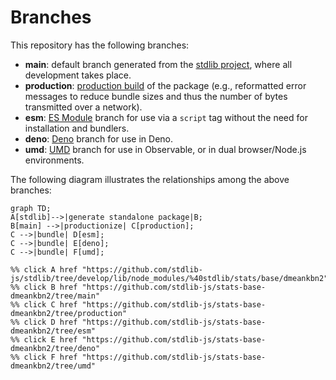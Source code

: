 <!--

@license Apache-2.0

Copyright (c) 2022 The Stdlib Authors.

Licensed under the Apache License, Version 2.0 (the "License");
you may not use this file except in compliance with the License.
You may obtain a copy of the License at

    http://www.apache.org/licenses/LICENSE-2.0

Unless required by applicable law or agreed to in writing, software
distributed under the License is distributed on an "AS IS" BASIS,
WITHOUT WARRANTIES OR CONDITIONS OF ANY KIND, either express or implied.
See the License for the specific language governing permissions and
limitations under the License.

-->

# Branches

This repository has the following branches:

-   **main**: default branch generated from the [stdlib project][stdlib-url], where all development takes place.
-   **production**: [production build][production-url] of the package (e.g., reformatted error messages to reduce bundle sizes and thus the number of bytes transmitted over a network).
-   **esm**: [ES Module][esm-url] branch for use via a `script` tag without the need for installation and bundlers.
-   **deno**: [Deno][deno-url] branch for use in Deno.
-   **umd**: [UMD][umd-url] branch for use in Observable, or in dual browser/Node.js environments.

The following diagram illustrates the relationships among the above branches:

```mermaid
graph TD;
A[stdlib]-->|generate standalone package|B;
B[main] -->|productionize| C[production];
C -->|bundle| D[esm];
C -->|bundle| E[deno];
C -->|bundle| F[umd];

%% click A href "https://github.com/stdlib-js/stdlib/tree/develop/lib/node_modules/%40stdlib/stats/base/dmeankbn2"
%% click B href "https://github.com/stdlib-js/stats-base-dmeankbn2/tree/main"
%% click C href "https://github.com/stdlib-js/stats-base-dmeankbn2/tree/production"
%% click D href "https://github.com/stdlib-js/stats-base-dmeankbn2/tree/esm"
%% click E href "https://github.com/stdlib-js/stats-base-dmeankbn2/tree/deno"
%% click F href "https://github.com/stdlib-js/stats-base-dmeankbn2/tree/umd"
```

[stdlib-url]: https://github.com/stdlib-js/stdlib/tree/develop/lib/node_modules/%40stdlib/stats/base/dmeankbn2
[production-url]: https://github.com/stdlib-js/stats-base-dmeankbn2/tree/production
[deno-url]: https://github.com/stdlib-js/stats-base-dmeankbn2/tree/deno
[umd-url]: https://github.com/stdlib-js/stats-base-dmeankbn2/tree/umd
[esm-url]: https://github.com/stdlib-js/stats-base-dmeankbn2/tree/esm